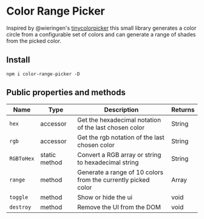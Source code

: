 # Color Range Picker

Inspired by @wieringen's [tinycolorpicker](https://github.com/wieringen/tinycolorpicker) this small library
generates a color circle from a configurable set of colors and can generate a range of shades from the picked color.


## Install
``` npm i color-range-picker -D ```


## Public properties and methods

| Name | Type | Description | Returns |
| ---- | ---- | ----------- | ------- |
| ``hex`` | accessor | Get the hexadecimal notation of the last chosen color | String |
| ``rgb`` | accessor | Get the rgb notation of the last chosen color | String |
| ``RGBToHex`` | static method | Convert a RGB array or string to hexadecimal string | String |
| ``range`` | method | Generate a range of 10 colors from the currently picked color | Array |
| ``toggle`` | method | Show or hide the ui | void |
| ``destroy`` | method | Remove the UI from the DOM | void |